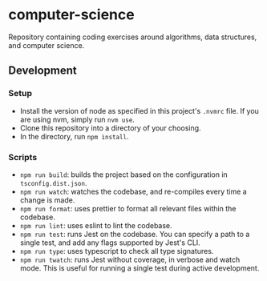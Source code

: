 # computer-science

Repository containing coding exercises around algorithms, data structures, and computer science.

## Development

### Setup

- Install the version of node as specified in this project's `.nvmrc` file. If you are using nvm, simply run `nvm use`.
- Clone this repository into a directory of your choosing.
- In the directory, run `npm install`.

### Scripts

- `npm run build`: builds the project based on the configuration in `tsconfig.dist.json`.
- `npm run watch`: watches the codebase, and re-compiles every time a change is made.
- `npm run format`: uses prettier to format all relevant files within the codebase.
- `npm run lint`: uses eslint to lint the codebase.
- `npm run test`: runs Jest on the codebase. You can specify a path to a single test, and add any flags supported by Jest's CLI.
- `npm run type`: uses typescript to check all type signatures.
- `npm run twatch`: runs Jest without coverage, in verbose and watch mode. This is useful for running a single test during active development.
